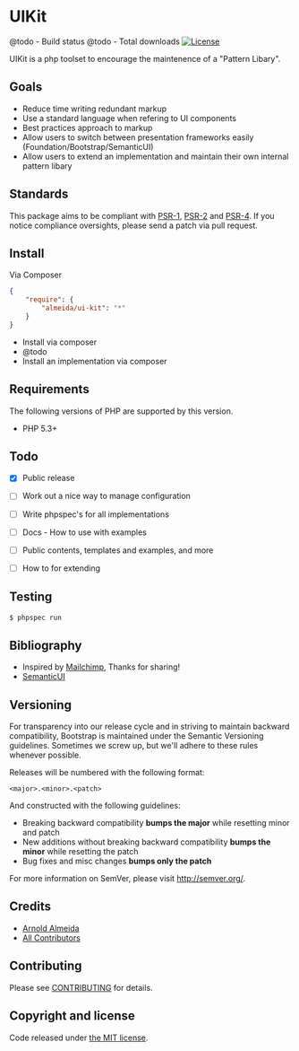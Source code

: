 # UIKit

@todo - Build status
@todo - Total downloads
[![License](https://poser.pugx.org/league/fractal/license.png)](https://packagist.org/packages/league/fractal)


UIKit is a php toolset to encourage the maintenence of a "Pattern Libary".

## Goals

* Reduce time writing redundant markup
* Use a standard language when refering to UI components
* Best practices approach to markup
* Allow users to switch between presentation frameworks easily (Foundation/Bootstrap/SemanticUI)
* Allow users to extend an implementation and maintain their own internal pattern libary


## Standards

This package aims to be compliant with [PSR-1][], [PSR-2][] and [PSR-4][]. If you
notice compliance oversights, please send a patch via pull request.

[PSR-1]: https://github.com/php-fig/fig-standards/blob/master/accepted/PSR-1-basic-coding-standard.md
[PSR-2]: https://github.com/php-fig/fig-standards/blob/master/accepted/PSR-2-coding-style-guide.md
[PSR-4]: https://github.com/php-fig/fig-standards/blob/master/accepted/PSR-4-autoloader.md

## Install

Via Composer

``` json
{
    "require": {
        "almeida/ui-kit": "*"
    }
}
```

 - Install via composer
 - @todo
 - Install an implementation via composer

## Requirements

The following versions of PHP are supported by this version.

* PHP 5.3+


## Todo

- [x] Public release
- [ ] Work out a nice way to manage configuration
- [ ] Write phpspec's for all implementations
- [ ] Docs - How to use with examples
- [ ] Public contents, templates and examples, and more
- [ ] How to for extending


## Testing

``` bash
$ phpspec run
```

## Bibliography

 - Inspired by [Mailchimp](http://ux.mailchimp.com/patterns/), Thanks for sharing!
 - [SemanticUI](http://semantic-ui.com/)

## Versioning

For transparency into our release cycle and in striving to maintain backward compatibility, Bootstrap is maintained under the Semantic Versioning guidelines. Sometimes we screw up, but we'll adhere to these rules whenever possible.

Releases will be numbered with the following format:

`<major>.<minor>.<patch>`

And constructed with the following guidelines:

- Breaking backward compatibility **bumps the major** while resetting minor and patch
- New additions without breaking backward compatibility **bumps the minor** while resetting the patch
- Bug fixes and misc changes **bumps only the patch**

For more information on SemVer, please visit <http://semver.org/>.


## Credits

- [Arnold Almeida](http://twitter.com/arn_e)
- [All Contributors](https://github.com/arnold-almeida/UIKit/graphs/contributors)


## Contributing

Please see [CONTRIBUTING](https://github.com/arnold-almeida/UIKit/blob/master/CONTRIBUTING.md) for details.

## Copyright and license

Code released under [the MIT license](LICENSE).